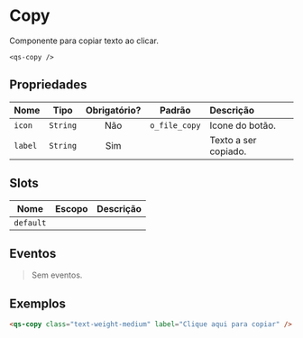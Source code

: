 # Copy

Componente para copiar texto ao clicar.

```
<qs-copy />
```

## Propriedades

| Nome | Tipo | Obrigatório? | Padrão | Descrição |
|:-|:-:|:-:|:-:|:-|
| `icon` | `String` | Não | `o_file_copy` | Icone do botão. |
| `label` | `String` | Sim | | Texto a ser copiado. |

## Slots

| Nome | Escopo | Descrição |
|:-:|:-:|:-|
| `default` | | |

## Eventos

> Sem eventos.

## Exemplos

```html
<qs-copy class="text-weight-medium" label="Clique aqui para copiar" />
```

